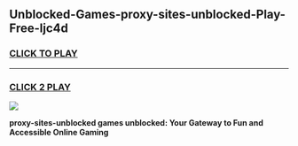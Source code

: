 
## Unblocked-Games-proxy-sites-unblocked-Play-Free-ljc4d
<h3>
<a href="https://premium76.site?title=proxy-sites-unblocked&ref=21A">CLICK TO PLAY</a></h3>
<hr>

<h3>
<a href="https://premium76.site?title=proxy-sites-unblocked&ref=21A">CLICK 2 PLAY</a>
  
</h3>

<a href="https://premium76.site?title=proxy-sites-unblocked&ref=21A"><img src="https://clearcache.store/games.png"></a>


**proxy-sites-unblocked games unblocked: Your Gateway to Fun and Accessible Online Gaming**
